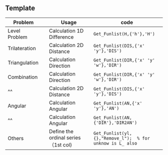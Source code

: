 ## Template

| Problem       |     | Usage                                | code                                                          |
| ------------- | --- | ------------------------------------ | ------------------------------------------------------------- |
| Level Problem |     | Calculation 1D Difference            | ```Get_Funlist(H,{'h'},'H')```                                |
| Trilateration |     | Calculation 2D Distance              | ```Get_Funlist(DIS,{'x' 'y'},'DIS')```                        |
| Triangulation |     | Calculation Direction                | ```Get_Funlist(DIR,{'x' 'y' 'w'},'DIR')```                    |
| Combination   |     | Calculation Direction                | ```Get_Funlist(DIR,{'x' 'y' 'w'},'DIR') ```                   |
| ^^            |     | Calculation 2D Distance              | ```Get_Funlist(DIS,{'x' 'y'},'DIS')```                        |
| Angular       |     | Calculation Angular                  | ```Get_Funlist(AN,{'x' 'y'},'AN')```                          |
| ^^            |     | Calculation Angular                  | ```Get_Funlist(AN,{'DIR'},'DIR2AN')```                        |
| Others        |     | Define the ordinal series （1st col) | ```Get_Funlist(yl,{},"Remove_l");  % for unknow is L_ also``` |

